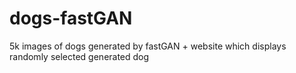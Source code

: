 # dogs-fastGAN
5k images of dogs generated by fastGAN + website which displays randomly selected generated dog
